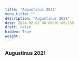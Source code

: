 ```yaml
---
title: "Augustinus 2021"
menu_title: ""
description: "Augustinus 2021"
date: 2024-02-01 06:00:01+00:255
draft: False
hidden: True
weight:
---
```

### Augustinus 2021


